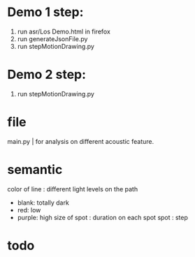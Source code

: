 # Demo 1 step:

1. run asr/Los Demo.html in firefox
2. run generateJsonFile.py
3. run stepMotionDrawing.py

# Demo 2 step:
1. run stepMotionDrawing.py

# file
main.py | for analysis on different acoustic feature.

# semantic
color of line : different light levels on the path
- blank: totally dark
- red: low
- purple: high
size of spot  : duration on each spot 
spot          : step

# todo
